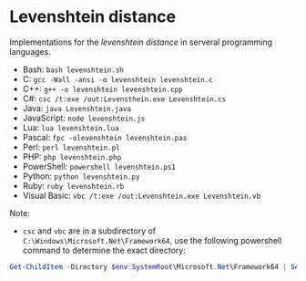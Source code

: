 # Levenshtein distance

Implementations for the *levenshtein distance* in serveral programming languages.

* Bash: `bash levenshtein.sh`
* C: `gcc -Wall -ansi -o levenshtein levenshtein.c`
* C++: `g++ -o levenshtein levenshtein.cpp`
* C#: `csc /t:exe /out:Levensthein.exe Levenshtein.cs`
* Java: `java Levenshtein.java`
* JavaScript: `node levenshtein.js`
* Lua: `lua levenshtein.lua`
* Pascal: `fpc -olevenshtein levenshtein.pas`
* Perl: `perl levenshtein.pl`
* PHP: `php levenshtein.php`
* PowerShell: `powershell levenshtein.ps1`
* Python: `python levenshtein.py`
* Ruby: `ruby levenshtein.rb`
* Visual Basic: `vbc /t:exe /out:Levenshtein.exe Levenshtein.vb`

Note:

* `csc` and `vbc` are in a subdirectory of `C:\Windows\Microsoft.Net\Framework64`, use the following powershell command to determine the exact directory:

```powershell
Get-ChildItem -Directory $env:SystemRoot\Microsoft.Net\Framework64 | Select -ExpandProperty "Name" | Select-String '^v' | Sort -Descending
```